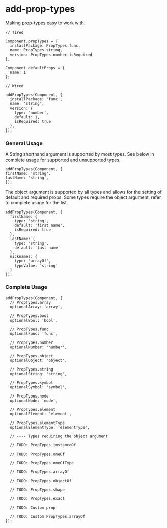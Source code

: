 # add-prop-types

Making [prop-types]('https://reactjs.org/docs/typechecking-with-proptypes.html') easy to work with.

```
// Tired

Component.propTypes = {
  installPackage: PropTypes.func,
  name: PropTypes.string,
  version: PropTypes.number.isRequired
};

Component.defaultProps = {
  name: 1
};

// Wired

addPropTypes(Component, {
  installPackage: 'func',
  name: 'string',
  version: {
    type: 'number',
    default: 1,
    isRequired: true
  },
});
```

### General Usage

A String shorthand argument is supported by most types. See below in complete usage for supported and unsupported types.

```
addPropTypes(Component, {
firstName: 'string',
lastName: 'string',
});
```

The object argument is supported by all types and allows for the setting of default and required props. Some types require the object argument, refer to complete usage for the list.

```
addPropTypes(Component, {
  firstName: {
    type: 'string',
    default: 'first name',
    isRequired: true
  },
  lastName: {
    type: 'string',
    default: 'last name'
  },
  nicknames: {
    type: 'arrayOf',
    typeValue: 'string'
  }
});
```

### Complete Usage

```
addPropTypes(Component, {
  // PropTypes.array
  optionalArray: 'array',

  // PropTypes.bool
  optionalBool: 'bool',

  // PropTypes.func
  optionalFunc: 'func',

  // PropTypes.number
  optionalNumber: 'number',

  // PropTypes.object
  optionalObject: 'object',

  // PropTypes.string
  optionalString: 'string',

  // PropTypes.symbol
  optionalSymbol: 'symbol',

  // PropTypes.node
  optionalNode: 'node',

  // PropTypes.element
  optionalElement: 'element',

  // PropTypes.elementType
  optionalElementType: 'elementType',

  // ---- Types requiring the object argument

  // TODO: PropTypes.instanceOf

  // TODO: PropTypes.oneOf

  // TODO: PropTypes.oneOfType

  // TODO: PropTypes.arrayOf

  // TODO: PropTypes.objectOf

  // TODO: PropTypes.shape

  // TODO: PropTypes.exact

  // TODO: Custom prop

  // TODO: Custom PropTypes.arrayOf
});
```
